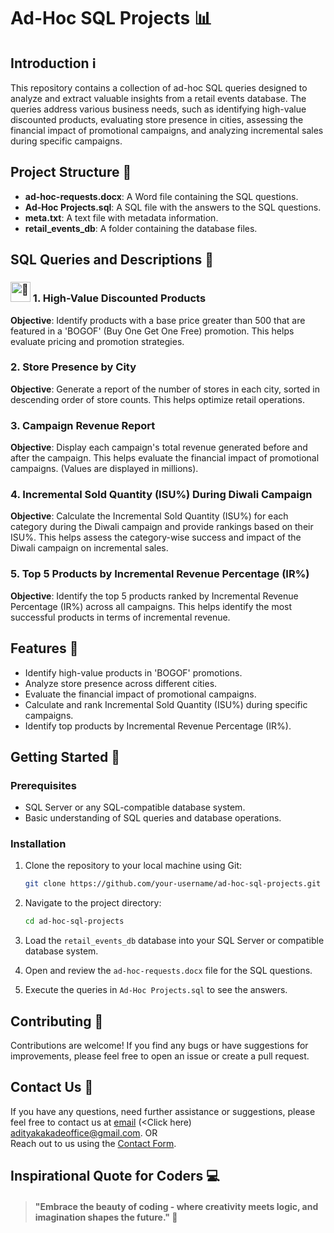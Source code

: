 
# Ad-Hoc SQL Projects 📊

## Introduction ℹ️

This repository contains a collection of ad-hoc SQL queries designed to analyze and extract valuable insights from a retail events database. The queries address various business needs, such as identifying high-value discounted products, evaluating store presence in cities, assessing the financial impact of promotional campaigns, and analyzing incremental sales during specific campaigns.

## Project Structure 📁

- **ad-hoc-requests.docx**: A Word file containing the SQL questions.
- **Ad-Hoc Projects.sql**: A SQL file with the answers to the SQL questions.
- **meta.txt**: A text file with metadata information.
- **retail_events_db**: A folder containing the database files.

## SQL Queries and Descriptions 📝

### <picture><source srcset="https://fonts.gstatic.com/s/e/notoemoji/latest/1f31f/512.webp" type="image/webp"><img src="https://fonts.gstatic.com/s/e/notoemoji/latest/1f31f/512.gif" alt="🌟" width="32" height="32"></picture> 1. High-Value Discounted Products 
**Objective**: Identify products with a base price greater than 500 that are featured in a 'BOGOF' (Buy One Get One Free) promotion. This helps evaluate pricing and promotion strategies.

### 2. Store Presence by City
**Objective**: Generate a report of the number of stores in each city, sorted in descending order of store counts. This helps optimize retail operations.

### 3. Campaign Revenue Report
**Objective**: Display each campaign's total revenue generated before and after the campaign. This helps evaluate the financial impact of promotional campaigns. (Values are displayed in millions).

### 4. Incremental Sold Quantity (ISU%) During Diwali Campaign
**Objective**: Calculate the Incremental Sold Quantity (ISU%) for each category during the Diwali campaign and provide rankings based on their ISU%. This helps assess the category-wise success and impact of the Diwali campaign on incremental sales.

### 5. Top 5 Products by Incremental Revenue Percentage (IR%)
**Objective**: Identify the top 5 products ranked by Incremental Revenue Percentage (IR%) across all campaigns. This helps identify the most successful products in terms of incremental revenue.

## Features 🌟

- Identify high-value products in 'BOGOF' promotions.
- Analyze store presence across different cities.
- Evaluate the financial impact of promotional campaigns.
- Calculate and rank Incremental Sold Quantity (ISU%) during specific campaigns.
- Identify top products by Incremental Revenue Percentage (IR%).

## Getting Started 🚀

### Prerequisites

- SQL Server or any SQL-compatible database system.
- Basic understanding of SQL queries and database operations.

### Installation

1. Clone the repository to your local machine using Git:

   ```bash
   git clone https://github.com/your-username/ad-hoc-sql-projects.git
   ```

2. Navigate to the project directory:
   ```bash
   cd ad-hoc-sql-projects
   ```

3. Load the `retail_events_db` database into your SQL Server or compatible database system.

4. Open and review the `ad-hoc-requests.docx` file for the SQL questions.

5. Execute the queries in `Ad-Hoc Projects.sql` to see the answers.

## Contributing 🤝

Contributions are welcome! If you find any bugs or have suggestions for improvements, please feel free to open an issue or create a pull request.

## Contact Us 📧

If you have any questions, need further assistance or suggestions, please feel free to contact us at  [email](mailto:adityakakadeoffice@gmail.com) (<Click here) adityakakadeoffice@gmail.com.
OR  
Reach out to us using the [Contact Form](https://forms.gle/cEcJ9uEiz1XVbsuw8).

## Inspirational Quote for Coders 💻
> #### "Embrace the beauty of coding - where creativity meets logic, and imagination shapes the future." 🌟

